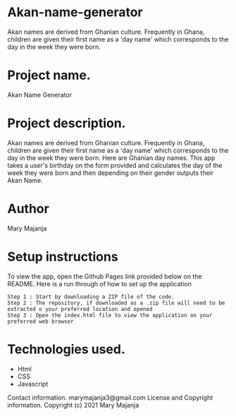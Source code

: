 # Akan-name-generator
Akan names are derived from Ghanian culture. Frequently in Ghana, children are given their first name as a 'day name' which corresponds to the day in the week they were born.
<h1>Project name.</h1>
Akan Name Generator
<h1>Project description.</h1>
Akan names are derived from Ghanian culture. Frequently in Ghana, children are given their first name as a 'day name' which corresponds to the day in the week they were born. Here are Ghanian day names. This app takes a user's birthday on the form provided and calculates the day of the week they were born and then depending on their gender outputs their Akan Name. 
<h1>Author</h1>
Mary Majanja
<h1>Setup instructions</h1>
To view the app, open the Github Pages link provided below on the README. Here is a run through of how to set up the application

    Step 1 : Start by downloading a ZIP file of the code.
    Step 2 : The repository, if downloaded as a .zip file will need to be extracted o your preferred location and opened
    Step 3 : Open the index.html file to view the application on your preferred web browser

<h1>Technologies used.</h1>
<ul>
    <li>Html</li>
    <li>CSS</li>
    <li>Javascript</li>
</ul>
<hl>Contact information.</hl>
marymajanja3@gmail.com
<hl>License and Copyright information.</hl>
Copyright (c) 2021 Mary Majanja
